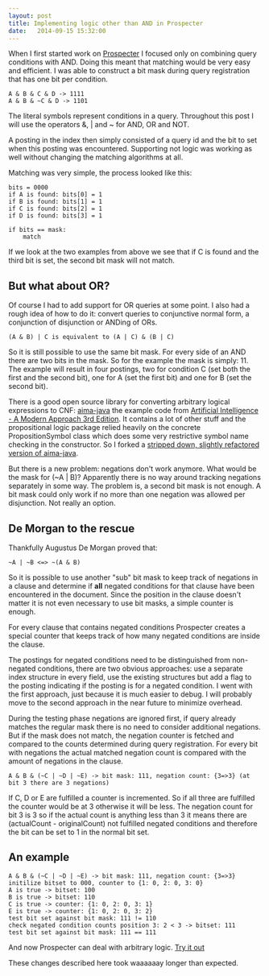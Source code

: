 ```yaml
---
layout: post
title: Implementing logic other than AND in Prospecter
date:   2014-09-15 15:32:00
---
```


When I first started work on [Prospecter](https://dbasedow.github.io/prospecter/) I focused only on combining query
conditions with AND. Doing this meant that matching would be very easy and efficient. I was able to construct a bit mask
during query registration that has one bit per condition.

    A & B & C & D -> 1111
    A & B & ~C & D -> 1101

The literal symbols represent conditions in a query. Throughout this post I will use the operators &, | and ~ for AND,
OR and NOT.

A posting in the index then simply consisted of a query id and the bit to set when this posting was encountered.
Supporting not logic was working as well without changing the matching algorithms at all.

Matching was very simple, the process looked like this:

    bits = 0000
    if A is found: bits[0] = 1
    if B is found: bits[1] = 1
    if C is found: bits[2] = 1
    if D is found: bits[3] = 1

    if bits == mask:
        match

If we look at the two examples from above we see that if C is found and the third bit is set, the second bit mask will
not match.

But what about OR?
------------------
Of course I had to add support for OR queries at some point. I also had a rough idea of how to do it: convert queries
to conjunctive normal form, a conjunction of disjunction or ANDing of ORs.

    (A & B) | C is equivalent to (A | C) & (B | C)

So it is still possible to use the same bit mask. For every side of an AND there are two bits in the mask. So for the
example the mask is simply: 11. The example will result in four postings, two for condition C (set both the first and
the second bit), one for A (set the first bit) and one for B (set the second bit).

There is a good open source library for converting arbitrary logical expressions to CNF:
[aima-java](https://code.google.com/p/aima-java/) the example code from
[Artificial Intelligence - A Modern Approach 3rd Edition](http://aima.cs.berkeley.edu/). It contains a lot of other
stuff and the propositional logic package relied heavily on the concrete PropositionSymbol class which does some very
restrictive symbol name checking in the constructor. So I forked a [stripped down, slightly refactored version of
aima-java](https://github.com/dbasedow/aima-propositional-logic).

But there is a new problem: negations don't work anymore. What would be the mask for (~A | B)? Apparently there is no
way around tracking negations separately in some way. The problem is, a second bit mask is not enough. A bit mask could
only work if no more than one negation was allowed per disjunction. Not really an option.

De Morgan to the rescue
-----------------------
Thankfully Augustus De Morgan proved that:

    ~A | ~B <=> ~(A & B)

So it is possible to use another "sub" bit mask to keep track of negations in a clause and determine if **all** negated
conditions for that clause have been encountered in the document. Since the position in the clause doesn't matter it is
not even necessary to use bit masks, a simple counter is enough.

For every clause that contains negated conditions Prospecter creates a special counter that keeps track of how many
negated conditions are inside the clause.

The postings for negated conditions need to be distinguished from non-negated conditions, there are two obvious
approaches: use a separate index structure in every field, use the existing structures but add a flag to the posting
indicating if the posting is for a negated condition. I went with the first approach, just because it is much easier
to debug. I will probably move to the second approach in the near future to minimize overhead.

During the testing phase negations are ignored first, if query already matches
the regular mask there is no need to consider additional negations. But if the mask does not match, the negation counter
is fetched and compared to the counts determined during query registration. For every bit with negations the actual
matched negation count is compared with the amount of negations in the clause.

    A & B & (~C | ~D | ~E) -> bit mask: 111, negation count: {3=>3} (at bit 3 there are 3 negations)

If C, D or E are fulfilled a counter is incremented. So if all three are fulfilled the counter would be at 3 otherwise
it will be less. The negation count for bit 3 is 3 so if the actual count is anything less than 3 it means there are
(actualCount - originalCount) not fulfilled negated conditions and therefore the bit can be set to 1 in the normal bit
set.

An example
----------

    A & B & (~C | ~D | ~E) -> bit mask: 111, negation count: {3=>3}
    initilize bitset to 000, counter to {1: 0, 2: 0, 3: 0}
    A is true -> bitset: 100
    B is true -> bitset: 110
    C is true -> counter: {1: 0, 2: 0, 3: 1}
    E is true -> counter: {1: 0, 2: 0, 3: 2}
    test bit set against bit mask: 111 != 110
    check negated condition counts position 3: 2 < 3 -> bitset: 111
    test bit set against bit mask: 111 == 111

And now Prospecter can deal with arbitrary logic. [Try it out](https://dbasedow.github.io/prospecter/getting-started/)

These changes described here took waaaaaay longer than expected.